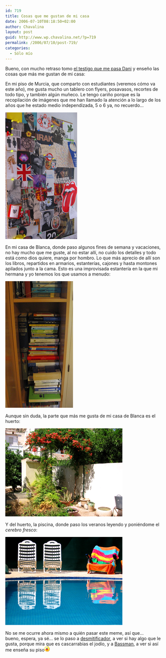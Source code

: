 ```yaml
---
id: 719
title: Cosas que me gustan de mi casa
date: 2006-07-10T08:18:50+02:00
author: Chavalina
layout: post
guid: http://www.wp.chavalina.net/?p=719
permalink: /2006/07/10/post-719/
categories:
  - Sólo mío
---
```

Bueno, con mucho retraso tomo <a href="http://www.torresburriel.com/weblog/2006/07/02/meme-de-domingo-cosas-que-te-gustan-de-tu-casa/" target="_blank">el testigo que me pasa Dani</a> y ense&ntilde;o las cosas que más me gustan de mi casa:

En mi piso de Murcia, que comparto con estudiantes (veremos c&oacute;mo va este a&ntilde;o), me gusta mucho un tablero con flyers, posavasos, recortes de todo tipo, y también alg&uacute;n mu&ntilde;eco. Le tengo cari&ntilde;o porque es la recopilaci&oacute;n de imágenes que me han llamado la atenci&oacute;n a lo largo de los a&ntilde;os que he estado medio independizada, 5 o 6 ya, no recuerdo…

<p class="imgcentro">
  <img src="/imagenes/fotos/casa-favoritos1.jpg" alt="Mural realizado con cientos de recortes, pegatinas, dibujos..." />
</p>

En mi casa de Blanca, donde paso algunos fines de semana y vacaciones, no hay mucho que me guste, al no estar all&iacute;, no cuido los detalles y todo está como dios quiere, manga por hombro. Lo que más aprecio de all&iacute; son los libros, repartidos en armarios, estanter&iacute;as, cajones y hasta montones apilados junto a la cama. Esto es una improvisada estanter&iacute;a en la que mi hermana y yo tenemos los que usamos a menudo:

<p class="imgcentro">
  <img src="/imagenes/fotos/casa-favoritos3.jpg" alt="Estanter&iacute;a llena de libros" />
</p>

Aunque sin duda, la parte que más me gusta de mi casa de Blanca es el huerto:

<p class="imgcentro">
  <img src="/imagenes/fotos/casa-favoritos4.jpg" alt="Mi huerto con algunas de mis plantas, todas secas o podridas, claro" />
</p>

Y del huerto, la piscina, donde paso los veranos leyendo y poniéndome el _cerebro fresco_:

<p class="imgcentro">
  <img src="/imagenes/fotos/casa-favoritos2.jpg" alt="Hamacas junto a la peque&ntilde;a piscina" />
</p>

No se me ocurre ahora mismo a quién pasar este meme, as&iacute; que…  
bueno, espera, ya sé… se lo paso a <a href="http://desmitificador.blogspot.com/" target="_blank">desmitificador</a>, a ver si hay algo que le gusta, porque mira que es cascarrabias el jod&iacute;o, y a <a href="http://inbasswetrust.blogspot.com/" target="_blank">Bassman</a>, a ver si as&iacute; me ense&ntilde;a su piso![emo](/imagenes/emoticonos/risa.gif)